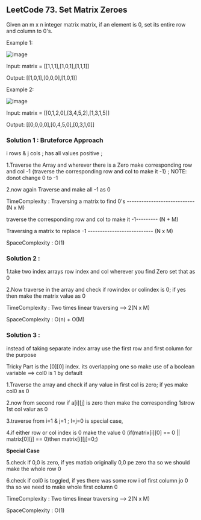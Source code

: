 
## LeetCode 73. Set Matrix Zeroes ##

Given an m x n integer matrix matrix, if an element is 0, set its entire row and column to 0's.

Example 1:

![image](https://user-images.githubusercontent.com/46243069/174295264-0de10434-ea18-46b9-b398-c5b3545b7530.png)

Input: matrix = [[1,1,1],[1,0,1],[1,1,1]]

Output: [[1,0,1],[0,0,0],[1,0,1]]

Example 2:

![image](https://user-images.githubusercontent.com/46243069/174295444-dee945b0-14f2-4149-afa9-3f906ca3652b.png)

Input: matrix = [[0,1,2,0],[3,4,5,2],[1,3,1,5]]

Output: [[0,0,0,0],[0,4,5,0],[0,3,1,0]]
 

### Solution 1 : Bruteforce Approach ###

i rows & j cols ;  has all values positive ;

1.Traverse the Array and wherever there is a Zero make corresponding row and col -1 {traverse the corresponding row and col to make it -1} ; NOTE: donot change 0 to -1

2.now again Traverse and make all -1 as 0

TimeComplexity : 
Traversing a matrix to find 0's  ---------------------------- (N x M)

traverse the corresponding row and col to make it -1--------- (N + M)

Traversing a matrix to replace -1 --------------------------- (N x M)

SpaceComplexity : O(1)

### Solution 2 : ###
1.take two index arrays row index and col wherever you find Zero set that as 0

2.Now traverse in the array and check if rowindex or colindex is 0; if yes then make the matrix value as 0

TimeComplexity : Two times linear traversing --> 2(N x M)

SpaceComplexity : O(n) + O(M)

### Solution 3 : ###
instead of taking separate index array use the first row and first column for the purpose

Tricky Part is the [0][0] index. its overlapping one so make use of a boolean variable ==> col0 is 1 by default

1.Traverse the array and check if any value in first col is zero; if yes make col0 as 0

2.now from second row if a[i][j] is zero then make the corresponding 1strow 1st col valur as 0

3.traverse from i=1 & j=1 ; I=j=0 is special case, 

4.if either row or col index is 0 make the value 0 (if(matrix[i][0] == 0 || matrix[0][j] == 0)then matrix[i][j]=0;)

**Special Case**

5.check if 0,0 is zero, if yes matlab originally 0,0 pe zero tha so we should make the whole row 0

6.check if col0 is toggled, if yes there was some row i of first column jo 0 tha so we need to make whole first column 0

TimeComplexity : Two times linear traversing --> 2(N x M)

SpaceComplexity : O(1)








